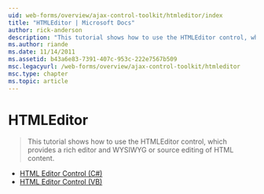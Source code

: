```yaml
---
uid: web-forms/overview/ajax-control-toolkit/htmleditor/index
title: "HTMLEditor | Microsoft Docs"
author: rick-anderson
description: "This tutorial shows how to use the HTMLEditor control, which provides a rich editor and WYSIWYG or source editing of HTML content."
ms.author: riande
ms.date: 11/14/2011
ms.assetid: b43a6e83-7391-407c-953c-222e7567b509
msc.legacyurl: /web-forms/overview/ajax-control-toolkit/htmleditor
msc.type: chapter
ms.topic: article
---
```

# HTMLEditor

> This tutorial shows how to use the HTMLEditor control, which provides a rich editor and WYSIWYG or source editing of HTML content.

- [HTML Editor Control (C#)](how-do-i-use-the-html-editor-control-cs.md)
- [HTML Editor Control (VB)](how-do-i-use-the-html-editor-control-vb.md)
